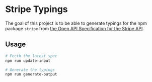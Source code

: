 # Stripe Typings

The goal of this project is to be able to generate typings for the npm package `stripe` from [the Open API Specification for the Stripe API](https://github.com/stripe/openapi/tree/master/openapi).

## Usage

```sh
# Fecth the latest spec
npm run update-input

# Generate the typings
npm run generate-output
```
